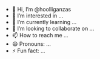 - 👋 Hi, I’m @hoolliganzas
- 👀 I’m interested in ...
- 🌱 I’m currently learning ...
- 💞️ I’m looking to collaborate on ...
- 📫 How to reach me ...
- 😄 Pronouns: ...
- ⚡ Fun fact: ...

<!---
hoolliganzas/hoolliganzas is a ✨ special ✨ repository because its `README.md` (this file) appears on your GitHub profile.
You can click the Preview link to take a look at your changes.
--->
